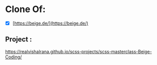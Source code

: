 # Clone Of:

- [x] [https://beige.de/](https://beige.de/)
## Project :

https://realvishalrana.github.io/scss-projects/scss-masterclass-Beige-Coding/